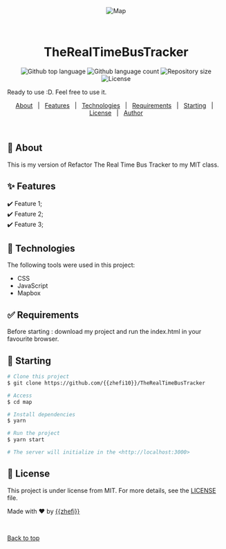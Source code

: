 <div align="center" id="top"> 
  <img src="./.github/app.gif" alt="Map" />

  &#xa0;

  <!-- <a href="https://map.netlify.app">Demo</a> -->
</div>

<h1 align="center">TheRealTimeBusTracker</h1>

<p align="center">
  <img alt="Github top language" src="https://img.shields.io/github/languages/top/{{zhefi10}}/map?color=56BEB8">

  <img alt="Github language count" src="https://img.shields.io/github/languages/count/{{zhefi10}}/map?color=56BEB8">

  <img alt="Repository size" src="https://img.shields.io/github/repo-size/{{zhefi10}}/map?color=56BEB8">

  <img alt="License" src="https://img.shields.io/github/license/{{zhefi10}}/map?color=56BEB8">

  <!-- <img alt="Github issues" src="https://img.shields.io/github/issues/{{zhefi10}}/map?color=56BEB8" /> -->

  <!-- <img alt="Github forks" src="https://img.shields.io/github/forks/{{zhefi10}}/map?color=56BEB8" /> -->

  <!-- <img alt="Github stars" src="https://img.shields.io/github/stars/{{zhefi10}}/map?color=56BEB8" /> -->
</p>

<!-- Status -->

Ready to use :D. Feel free to use it. 

<!-- <h4 align="center"> 
	
</h4> 

<hr> -->

<p align="center">
  <a href="#dart-about">About</a> &#xa0; | &#xa0; 
  <a href="#sparkles-features">Features</a> &#xa0; | &#xa0;
  <a href="#rocket-technologies">Technologies</a> &#xa0; | &#xa0;
  <a href="#white_check_mark-requirements">Requirements</a> &#xa0; | &#xa0;
  <a href="#checkered_flag-starting">Starting</a> &#xa0; | &#xa0;
  <a href="#memo-license">License</a> &#xa0; | &#xa0;
  <a href="https://github.com/{{zhefi10}}" target="_blank">Author</a>
</p>

<br>

## :dart: About ##

This is my version of Refactor The Real Time Bus Tracker to my MIT class.

## :sparkles: Features ##

:heavy_check_mark: Feature 1;\
:heavy_check_mark: Feature 2;\
:heavy_check_mark: Feature 3;

## :rocket: Technologies ##

The following tools were used in this project:

- CSS
- JavaScript
- Mapbox

## :white_check_mark: Requirements ##

Before starting : download my project and run the index.html in your favourite browser.

## :checkered_flag: Starting ##

```bash
# Clone this project
$ git clone https://github.com/{{zhefi10}}/TheRealTimeBusTracker

# Access
$ cd map

# Install dependencies
$ yarn

# Run the project
$ yarn start

# The server will initialize in the <http://localhost:3000>
```

## :memo: License ##

This project is under license from MIT. For more details, see the [LICENSE](LICENSE.md) file.


Made with :heart: by <a href="https://github.com/{{zhefi10}}" target="_blank">{{zhefi}}</a>

&#xa0;

<a href="#top">Back to top</a>
